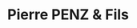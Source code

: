 ---
title: "Pierre PENZ & Fils"
url: /saint-gervais-les-bains/pierre-penz-et-fils-route-de-saint-nicolas-de-veroce/
shop: ski
---